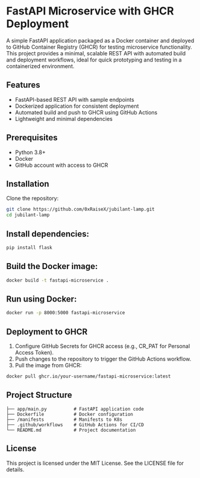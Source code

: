 # FastAPI Microservice with GHCR Deployment

A simple FastAPI application packaged as a Docker container and deployed to GitHub Container Registry (GHCR) for testing microservice functionality. This project provides a minimal, scalable REST API with automated build and deployment workflows, ideal for quick prototyping and testing in a containerized environment.

## Features

- FastAPI-based REST API with sample endpoints
- Dockerized application for consistent deployment
- Automated build and push to GHCR using GitHub Actions
- Lightweight and minimal dependencies

## Prerequisites

- Python 3.8+
- Docker
- GitHub account with access to GHCR

## Installation

Clone the repository:

```Bash
git clone https://github.com/0xRaiseX/jubilant-lamp.git
cd jubilant-lamp
```

## Install dependencies:

```Bash
pip install flask
```


## Build the Docker image:

```Bash
docker build -t fastapi-microservice .
```

## Run using Docker:
```Bash
docker run -p 8000:5000 fastapi-microservice
```

## Deployment to GHCR
1. Configure GitHub Secrets for GHCR access (e.g., CR_PAT for Personal Access Token).
2. Push changes to the repository to trigger the GitHub Actions workflow.
3. Pull the image from GHCR:
```Bash
docker pull ghcr.io/your-username/fastapi-microservice:latest
```

## Project Structure
```
├── app/main.py          # FastAPI application code
├── Dockerfile           # Docker configuration
├── /manifests           # Manifests to K8s
├── .github/workflows    # GitHub Actions for CI/CD
└── README.md            # Project documentation
```
## License

This project is licensed under the MIT License. See the LICENSE file for details.

